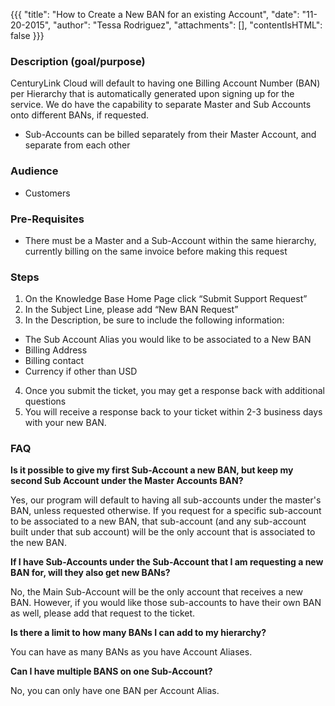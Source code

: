 {{{
  "title": "How to Create a New BAN for an existing Account",
  "date": "11-20-2015",
  "author": "Tessa Rodriguez",
  "attachments": [],
  "contentIsHTML": false
}}}

### Description (goal/purpose)

CenturyLink Cloud will default to having one Billing Account Number (BAN) per Hierarchy that is automatically generated upon signing up for the service. We do have the capability to separate Master and Sub Accounts onto different BANs, if requested.
- Sub-Accounts can be billed separately from their Master Account, and separate from each other


### Audience

- Customers

### Pre-Requisites
- There must be a Master and a Sub-Account within the same hierarchy, currently billing on the same invoice before making this request


### Steps

1. On the Knowledge Base Home Page click “Submit Support Request”
2. In the Subject Line, please add “New BAN Request”
3. In the Description, be sure to include the following information:
  - The Sub Account Alias you would like to be associated to a New BAN
  - Billing Address
  - Billing contact
  - Currency if other than USD
4. Once you submit the ticket, you may get a response back with additional questions
5. You will receive a response back to your ticket within 2-3 business days with your new BAN.

### FAQ

**Is it possible to give my first Sub-Account a new BAN, but keep my second Sub Account under the Master Accounts BAN?**

Yes, our program will default to having all sub-accounts under the master's BAN, unless requested otherwise.  If you request for a specific sub-account to be associated to a new BAN, that sub-account (and any sub-account built under that sub account) will be the only account that is associated to the new BAN.

**If I have Sub-Accounts under the Sub-Account that I am requesting a new BAN for, will they also get new BANs?**

No, the Main Sub-Account will be the only account that receives a new BAN.  However, if you would like those sub-accounts to have their own BAN as well, please add that request to the ticket.

**Is there a limit to how many BANs I can add to my hierarchy?**

You can have as many BANs as you have Account Aliases.

**Can I have multiple BANS on one Sub-Account?**

No, you can only have one BAN per Account Alias.
